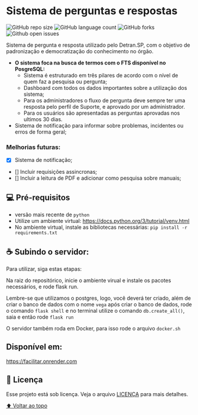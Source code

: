 # Sistema de perguntas e respostas



![GitHub repo size](https://img.shields.io/github/repo-size/alehkiz/Vega?style=for-the-badge)
![GitHub language count](https://img.shields.io/github/languages/count/alehkiz/Vega?style=for-the-badge)
![GitHub forks](https://img.shields.io/github/forks/alehkiz/Vega?style=for-the-badge)
![Github open issues](https://img.shields.io/github/issues/alehkiz/Vega?style=for-the-badge)


Sistema de pergunta e resposta utilizado pelo Detran.SP, com o objetivo de padronização e democratização do conhecimento no órgão. 

* **O sistema foca na busca de termos com o FTS disponível no PosgreSQL:**
  * Sistema é estruturado em três pilares de acordo com o nível de quem faz a pesquisa ou pergunta;
  * Dashboard com todos os dados importantes sobre a utilização dos sistema;
  * Para os administradores o fluxo de pergunta deve sempre ter uma resposta pelo perfil de Suporte, e aprovado por um administrador.
  * Para os usuários são apresentadas as perguntas aprovadas nos ultimos 30 dias.
* Sistema de notificação para informar sobre problemas, incidentes ou erros de forma geral;

### Melhorias futuras:

- [X] Sistema de notificação;
- [] Incluir requisições assincronas;
- [] Incluir a leitura de PDF e adicionar como pesquisa sobre manuais;

## 💻 Pré-requisitos

* versão mais recente de `python`
* Utilize um ambiente virtual: https://docs.python.org/3/tutorial/venv.html
* No ambiente virtual, instale as bibliotecas necessárias: `pip install -r requirements.txt`

## ☕ Subindo o servidor:

Para utilizar, siga estas etapas:

Na raiz do repositórico, inicie o ambiente virual e instale os pacotes necessários, e rode flask run.

Lembre-se que utilizamos o postgres, logo, você deverá ter criado, além de criar o banco de dados com o nome `vega` após criar o banco de dados, rode o comando `flask shell` e no terminal utilize o comando `db.create_all()`, saia e então rode `flask run`

O servidor também roda em Docker, para isso rode o arquivo `docker.sh`

## Disponível em:
https://facilitar.onrender.com

## 📝 Licença

Esse projeto está sob licença. Veja o arquivo [LICENÇA](LICENSE.md) para mais detalhes.

[⬆ Voltar ao topo](#Vega)<br>
